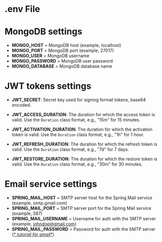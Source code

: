 # .env File

# MongoDB settings

- **MONGO_HOST** = MongoDB host (example, localhost)<br>
- **MONGO_PORT** = MongoDB port (example, 27017)<br>
- **MONGO_USER** = MongoDB username<br>
- **MONGO_PASSWORD** = MongoDB user password<br>
- **MONGO_DATABASE** = MongoDB database name<br>

# JWT tokens settings

- **JWT_SECRET**: Secret key used for signing format tokens, base64 encoded.

- **JWT_ACCESS_DURATION**: The duration for which the access token is valid. Use
  the `Duration` class format, e.g., "15m" for 15 minutes.

- **JWT_ACTIVATION_DURATION**: The duration for which the activation token is
  valid. Use the `Duration` class format, e.g., "1h" for 1 hour.

- **JWT_REFRESH_DURATION**: The duration for which the refresh token is valid.
  Use the `Duration` class format, e.g., "7d" for 7 days.

- **JWT_RESTORE_DURATION**: The duration for which the restore token is valid.
  Use the `Duration` class format, e.g., "30m" for 30 minutes.

# Email service settings

- **SPRING_MAIL_HOST** = SMTP server host for the Spring Mail service (example,
  smtp.gmail.com)<br>
- **SPRING_MAIL_PORT** = SMTP server port for the Spring Mail service (example,
  587)<br>
- **SPRING_MAIL_USERNAME** = Username for auth with the SMTP server (example,
  johndoe@gmail.com)<br>
- **SPRING_MAIL_PASSWORD** = Password for auth with the SMTP server
  (<a href="https://www.youtube.com/watch?v=xspiCuU_BXk" target="_blank">*
  *tutorial for gmail**</a>)<br>
